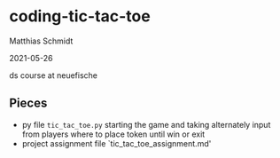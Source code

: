 # coding-tic-tac-toe

Matthias Schmidt

2021-05-26

ds course at neuefische


## Pieces

- py file `tic_tac_toe.py` starting the game and taking alternately input from players where to place token until win or exit
- project assignment file `tic_tac_toe_assignment.md'
